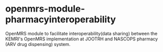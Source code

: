 # openmrs-module-pharmacyinteroperability
OpenMRS module to facilitate interoperability(data sharing) between the KEMRI's OpenMRS implementation at JOOTRH and NASCOPS pharmacy (ARV drug dispensing) system.

